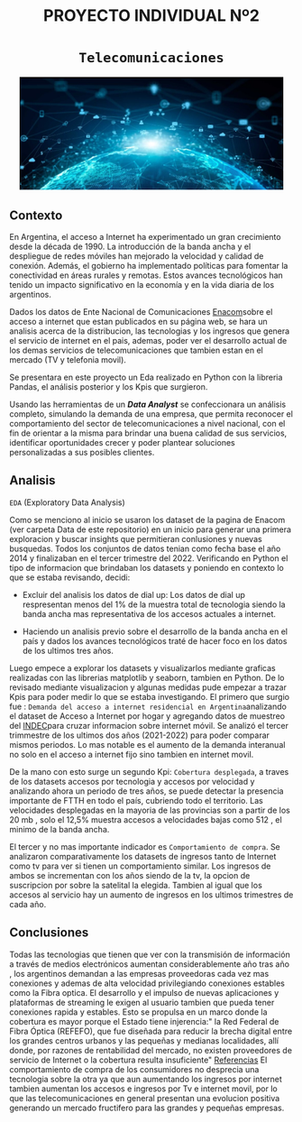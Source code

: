 <h1 align='center'>
 <b>PROYECTO INDIVIDUAL Nº2</b>
</h1>

# <h1 align="center">**`Telecomunicaciones`**</h1>
<p align='center'>
<img src = 'Imagen/imagentelco.jpg' height = 200>
<p>

## **Contexto**

En Argentina, el acceso a Internet ha experimentado un gran crecimiento desde la década de 1990. La introducción de la banda ancha y el despliegue de redes móviles han mejorado la velocidad y calidad de conexión. Además, el gobierno ha implementado políticas para fomentar la conectividad en áreas rurales y remotas. Estos avances tecnológicos han tenido un impacto significativo en la economía y en la vida diaria de los argentinos.

Dados los datos de Ente Nacional de Comunicaciones [Enacom](https://datosabiertos.enacom.gob.ar/dashboards/20000/acceso-a-internet/)sobre el acceso a internet que estan publicados en su página web, se hara un analisis acerca de la distribucion, las tecnologias y los ingresos que genera el servicio de internet en el pais, ademas, poder ver el desarrollo actual de los demas servicios de telecomunicaciones que tambien estan en el mercado (TV y telefonia movil).

Se presentara en este proyecto un Eda realizado en Python con la libreria Pandas, el análisis posterior y los Kpis que surgieron. 

Usando las herramientas de un ***Data Analyst*** se confeccionara un análisis completo, simulando la demanda de una empresa, que permita reconocer el comportamiento del sector de telecomunicaciones a nivel nacional, con el fin de orientar a la misma para brindar una buena calidad de sus servicios, identificar oportunidades crecer y poder plantear soluciones personalizadas a sus posibles clientes.

## **Analisis**

`EDA` (Exploratory Data Analysis)

Como se menciono al inicio se usaron los dataset de la pagina de Enacom (ver carpeta Data de este repositorio) en un inicio para generar una primera exploracion y buscar insights que permitieran conlusiones y nuevas busquedas.
Todos los conjuntos de datos tenian como fecha base el año 2014 y finalizaban en el tercer trimestre del 2022.
Verificando en Python el tipo de informacion que brindaban los datasets y poniendo en contexto lo que se estaba revisando, decidi:

- Excluir del analisis los datos de dial up: Los datos de dial up respresentan menos del 1% de la muestra total de tecnologia siendo la banda ancha mas representativa de los accesos actuales a internet.

- Haciendo un analisis previo sobre el desarrollo de la banda ancha en el país y dados los avances tecnológicos traté de hacer foco en los datos de los ultimos tres años.

Luego empece a explorar los datasets y visualizarlos mediante graficas realizadas con las librerias matplotlib y seaborn, tambien en Python. De lo revisado mediante visualizacion y algunas medidas pude empezar a trazar Kpis para poder medir lo que se estaba investigando.
El primero que surgio fue : `Demanda del acceso a internet residencial en Argentina`analizando el dataset de Acceso a Internet por hogar y agregando datos de muestreo del [INDEC](https://www.indec.gob.ar/indec/web/Nivel4-Tema-4-26-153)para cruzar informacion sobre internet móvil. Se analizó el tercer trimmestre de los ultimos dos años (2021-2022) para poder comparar mismos periodos. Lo mas notable es el aumento de la demanda interanual no solo en el acceso a internet fijo sino tambien en internet movil. 

De la mano con esto surge un segundo Kpi: `Cobertura desplegada`, a traves de los datasets accesos por tecnologia y accesos por velocidad y analizando ahora un periodo de tres años, se puede detectar la presencia importante de FTTH en todo el país, cubriendo todo el territorio. Las velocidades desplegadas en la mayoria de las provincias son a partir de los 20 mb , solo el 12,5% muestra accesos a velocidades bajas como  512 , el minimo de la banda ancha.

El tercer y no mas importante indicador es `Comportamiento de compra`. Se analizaron comparativamente los datasets de ingresos tanto de Internet como tv para ver si tienen un comportamiento similar. Los ingresos de ambos se incrementan con los años siendo de la tv, la opcion de suscripcion por sobre la satelital la elegida. Tambien al igual que los accesos al servicio hay un aumento de ingresos en los ultimos trimestres de cada año.


## **Conclusiones**

Todas las tecnologias que tienen que ver con la transmisión de información a través de medios electrónicos aumentan considerablemente año tras año , los argentinos demandan a las empresas proveedoras cada vez mas conexiones y ademas de alta velocidad privilegiando conexiones estables como la Fibra optica. 
El desarrollo y el impulso de nuevas aplicaciones y plataformas de streaming le exigen al usuario tambien que pueda tener conexiones rapida y estables.
Esto se propulsa en un marco donde la cobertura es mayor porque el Estado tiene injerencia:" la Red Federal de Fibra Óptica (REFEFO), que fue diseñada para reducir la brecha digital entre los grandes centros urbanos y las pequeñas y medianas localidades, allí donde, por razones de rentabilidad del mercado, no existen proveedores de servicio de Internet o la cobertura resulta insuficiente" 
[Referencias](#https://www.enacom.gob.ar/institucional/mas-de-200--de-incremento-en-el-acceso-a-internet-de-fibra-optica-en-toda-la-argentina_n4455)
El comportamiento de compra de los consumidores no desprecia una tecnologia sobre la otra ya que aun aumentando los ingresos por internet tambien aumentan los accesos e ingresos por Tv e internet movil, por lo que las telecomunicaciones en general presentan una evolucion positiva generando un mercado fructifero para las grandes y pequeñas empresas.
